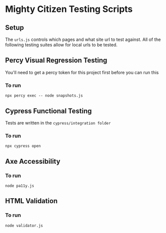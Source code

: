 # Mighty Citizen Testing Scripts

## Setup

The `urls.js` controls which pages and what site url to test against. All of the following testing suites allow for local urls to be tested.

## Percy Visual Regression Testing
You'll need to get a percy token for this project first before you can run this

### To run
`npx percy exec -- node snapshots.js`

## Cypress Functional Testing
Tests are written in the `cypress/integration folder`

### To run

```npx cypress open```

## Axe Accessibility

### To run
`node pa11y.js`

## HTML Validation

### To run
`node validator.js`
